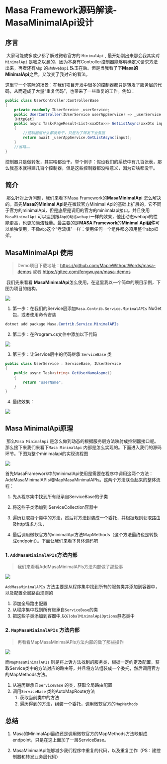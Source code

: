 # Masa Framework源码解读-MasaMinimalApi设计

## 序言
​		大家可能或多或少都了解过微软官方的 ```MinimalApi``` , 最开始刚出来那会我其实对 ```MinimalApi``` 是嗤之以鼻的，因为本身有Controller控制器能够明确定义请求方法出来，再者还有```Abp``` 的```动态webapi``` 珠玉在后。但是当我看了下**Masa的MinimalApi**之后，又改变了我对它的看法。

​		这里举一个实际的场景：在我们项目开发中很多的控制器都只是转发了服务层的代码，从而造成了大量“重复代码”，也带来了一些重复的工作。例如：

```c#
public class UserController:ControllerBase
{
    private readonly IUserService _userService;
    public UserController(IUserService userAppService) => _userService = userService;
    [HttpGet]
    public async Task<PageResult<List<xxxDto>>> GetListAsync(xxxDto input)
    {
        //控制器层什么都没有干，只是为了转发下业务层
        return await _userAppService.GetListAsync(input);
    }
    //省略……
}
```

​		控制器只是做转发，其实啥都没干。举个例子：假设我们的系统中有几百张表，那么我基本就得建几百个控制器，但是这些控制器都没啥意义，因为它啥都没干。

## 简介
​		那么针对上诉问题，我们来看下Masa Framework的**MasaMinimalApi** 怎么解决的。首先**Masa的Minimal Api**是在微软官方Minimal Api的基础上扩展的，它不同于官方的minimalApi，但是底层是调用的官方的minimalapi接口。并且使用 ```MasaMinimalApi``` 可以达到跟```Abp的动态webapi```一样的效果，他比动态webapi的性能更高，也更加简洁轻量。最主要的是**MASA Framework**的**Minimal Api组件**可以单独使用，不像```Abp```这个“老流氓”一样：使用任何一个组件都必须用整个abp框架。

## MasaMinimalApi 使用

> Demo项目下载地址：https://github.com/MapleWithoutWords/masa-demos 或者 https://gitee.com/fengwuyan/masa-demos

​		我们先来看看 **MasaMinimalApi**怎么使用，在这里我以一个简单的项目示例，下图为项目的结构。

![](https://img2023.cnblogs.com/blog/1525201/202303/1525201-20230320004145762-1104211802.png)

1. 第一步：在我们的Service层添加```Masa.Contrib.Service.MinimalAPIs``` NuGet包，或者使用命令安装

```c#
dotnet add package Masa.Contrib.Service.MinimalAPIs
```

2. 第二步：在Program.cs文件中添加以下代码

![](https://img2023.cnblogs.com/blog/1525201/202303/1525201-20230319144441006-2032861340.png)

3. 第三步：让Service层中的代码继承 ```ServiceBase``` 类

```c#
public class UserService : ServiceBase, IUserService
{
    public async Task<string> GetUserNameAsync()
    {
        return "userName";
    }
}
```

4. 最终效果：

![](https://img2023.cnblogs.com/blog/1525201/202303/1525201-20230319144737615-1073429980.png)



## Masa MinimalApi原理

​		那么```Masa MinimalApi``` 是怎么做到动态的根据服务层方法映射成控制器接口呢。那么接下来我们来看下```Masa MinimalApi``` 内部是怎么实现的。下面进入我们的源码环节。下图为整个minimalapi的实现流程图

![](https://img2023.cnblogs.com/blog/1525201/202303/1525201-20230319221828946-1531151428.png)

​		首先MasaFramework中的minimalApi使用是需要在程序中调用这两个方法：AddMasaMinimalAPIs和MapMasaMinimalAPIs。这两个方法联合起来的整体流程：

1. 先从程序集中找到所有继承自ServiceBase的子类

2. 将这些子类添加到IServiceCollection容器中

3. 遍历获取每个类中的方法，然后将方法封装成一个委托，并根据规则获取路由及http请求方法，

4. 最后调用微软官方的minimalApi方法MapMethods（这个方法最终也是转换成endpoint）。下面让我们来看下具体源码吧

### 1. ```AddMasaMinimalAPIs```方法内部

> 我们来看看AddMasaMinimalAPIs方法内部做了那些事

![](https://img2023.cnblogs.com/blog/1525201/202303/1525201-20230319202249989-1552875389.png)

```AddMasaMinimalAPIs``` 方法主要是从程序集中找到所有的服务类并添加到容器中，以及配置全局路由规则的

1. 添加全局路由配置
2. 从程序集中找到所有继承自```ServiceBase```的类
3. 把这些子类添加到容器中,以```GlobalMinimalApiOptions```静态类中

### 2. ```MapMasaMinimalAPIs``` 方法内部

> 再看看MapMasaMinimalAPIs方法内部的做了那些操作

![](https://img2023.cnblogs.com/blog/1525201/202303/1525201-20230319214749781-1419092105.png)

而```MapMasaMinimalAPIs``` 则是将上诉方法找到的服务类，根据一定约定及配置，获取Service类中的方法对应的路由等，并且将方法组装成一个委托，然后调用官方的MapMethods方法。

1. 从遍历继承自```ServiceBase``` 的类，获取全局路由配置
2. 调用```ServiceBase``` 类的AutoMapRoute方法
   1. 获取当前类中的方法
   2. 遍历得到的方法，组装一个委托，调用微软官方的```MapMethods``` 

## 总结

1. Masa的MinimalApi最终还是调用微软官方的MapMethods方法映射成endpoint，只是在这上面加了一层ServiceBase。

2. MasaMinimalApi能够减少我们程序中重复的代码，以及重复工作（PS：建控制器和转发业务层代码）